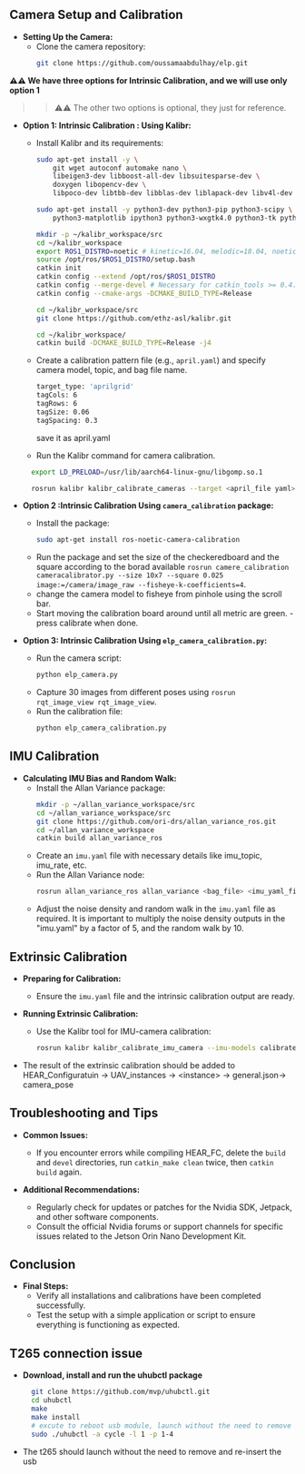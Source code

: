 
## Camera Setup and Calibration

- **Setting Up the Camera:**
  - Clone the camera repository:
    ```bash
    git clone https://github.com/oussamaabdulhay/elp.git
    ```

**⚠️⚠️  We have three options for Intrinsic Calibration, and we will use only option 1** 
>> ⚠️⚠️ The other two options is optional, they just for reference.
- **Option 1: Intrinsic Calibration : Using Kalibr:**
  - Install Kalibr and its requirements:
    ```bash
    sudo apt-get install -y \
        git wget autoconf automake nano \
        libeigen3-dev libboost-all-dev libsuitesparse-dev \
        doxygen libopencv-dev \
        libpoco-dev libtbb-dev libblas-dev liblapack-dev libv4l-dev

    sudo apt-get install -y python3-dev python3-pip python3-scipy \
        python3-matplotlib ipython3 python3-wxgtk4.0 python3-tk python3-igraph python3-pyx

    mkdir -p ~/kalibr_workspace/src
    cd ~/kalibr_workspace
    export ROS1_DISTRO=noetic # kinetic=16.04, melodic=18.04, noetic=20.04
    source /opt/ros/$ROS1_DISTRO/setup.bash
    catkin init
    catkin config --extend /opt/ros/$ROS1_DISTRO
    catkin config --merge-devel # Necessary for catkin_tools >= 0.4.
    catkin config --cmake-args -DCMAKE_BUILD_TYPE=Release

    cd ~/kalibr_workspace/src
    git clone https://github.com/ethz-asl/kalibr.git

    cd ~/kalibr_workspace/
    catkin build -DCMAKE_BUILD_TYPE=Release -j4
    ```
  - Create a calibration pattern file (e.g., `april.yaml`) and specify camera model, topic, and bag file name.
    ```bash
    target_type: 'aprilgrid'
    tagCols: 6
    tagRows: 6
    tagSize: 0.06
    tagSpacing: 0.3
    ```
    save it as april.yaml
  
  - Run the Kalibr command for camera calibration.
  ```bash
    export LD_PRELOAD=/usr/lib/aarch64-linux-gnu/libgomp.so.1

    rosrun kalibr kalibr_calibrate_cameras --target <april_file yaml> --models pinhole-equi --topics <topic name> --bag <bag_file name>
    ```


- **Option 2 :Intrinsic Calibration Using `camera_calibration` package:**
  - Install the package:
    ```bash
    sudo apt-get install ros-noetic-camera-calibration
    ```
  - Run the package and set the size of the checkeredboard and the square according to the borad available `rosrun camere_calibration cameracalibrator.py --size 10x7 --square 0.025 image:=/camera/image_raw --fisheye-k-coefficients=4`.
  - change the camera model to fisheye from pinhole using the scroll bar.
  - Start moving the calibration board around until all metric are green.
  -press calibrate when done.

- **Option 3: Intrinsic Calibration  Using `elp_camera_calibration.py`:**
  - Run the camera script:
    ```bash
    python elp_camera.py
    ```
  - Capture 30 images from different poses using `rosrun rqt_image_view rqt_image_view`.
  - Run the calibration file:
    ```bash
    python elp_camera_calibration.py
    ```


## IMU Calibration

- **Calculating IMU Bias and Random Walk:**
  - Install the Allan Variance package:
    ```bash
    mkdir -p ~/allan_variance_workspace/src
    cd ~/allan_variance_workspace/src
    git clone https://github.com/ori-drs/allan_variance_ros.git
    cd ~/allan_variance_workspace
    catkin build allan_variance_ros

    ```
  - Create an `imu.yaml` file with necessary details like imu_topic, imu_rate, etc.
  - Run the Allan Variance node:
    ```bash
    rosrun allan_variance_ros allan_variance <bag_file> <imu_yaml_file>
    ```
  - Adjust the noise density and random walk in the `imu.yaml` file as required.  It is important to multiply the noise density outputs in the "imu.yaml" by a factor of 5, and the random walk by 10.

## Extrinsic Calibration

- **Preparing for Calibration:**
  - Ensure the `imu.yaml` file and the intrinsic calibration output are ready.

- **Running Extrinsic Calibration:**
  - Use the Kalibr tool for IMU-camera calibration:
    ```bash
    rosrun kalibr kalibr_calibrate_imu_camera --imu-models calibrated --reprojection-sigma 1.0 --target <april_tag file name> --imu static_imu/imu.yaml --cams <intrinsic calibration file output> --bag <bag_file_name>
    ```

* The result of the extrinsic calibration should be added to HEAR_Configuratuin -> UAV_instances -> \<instance> -> general.json-> camera_pose 

## Troubleshooting and Tips

- **Common Issues:**
  - If you encounter errors while compiling HEAR_FC, delete the `build` and `devel` directories, run `catkin_make clean` twice, then `catkin build` again.

- **Additional Recommendations:**
  - Regularly check for updates or patches for the Nvidia SDK, Jetpack, and other software components.
  - Consult the official Nvidia forums or support channels for specific issues related to the Jetson Orin Nano Development Kit.

## Conclusion

- **Final Steps:**
  - Verify all installations and calibrations have been completed successfully.
  - Test the setup with a simple application or script to ensure everything is functioning as expected.




## T265 connection issue
- **Download, install and run the uhubctl package**
  ```bash
    git clone https://github.com/mvp/uhubctl.git
    cd uhubctl
    make
    make install
    # excute to reboot usb module, launch without the need to remove and re-insert the usb.
    sudo ./uhubctl -a cycle -l 1 -p 1-4
    ```
- The t265 should launch without the need to remove and re-insert the usb

